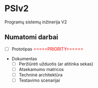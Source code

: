 # PSIv2
Programų sistemų inžinerija V2

## Numatomi darbai
- [ ] Prototipas 
<font color="red">=====PRIORITY======</font>
- Dokumentas
    * [ ] Peržiūrėti užduotis (ar atitinka sekas)
    * [ ] Atsekamumo matricos
    * [ ] Techninė architektūra
    * [ ] Testavimo scenarijai 
